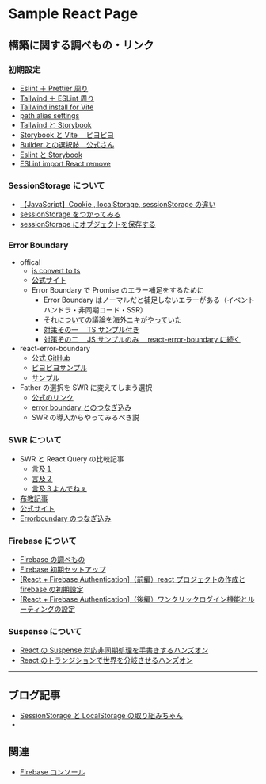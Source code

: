 # Sample React Page

## 構築に関する調べもの・リンク

### 初期設定

- [Eslint ＋ Prettier 周り](https://zenn.dev/longbridge/articles/ae3aa36cf17d73)
- [Tailwind ＋ ESLint 周り](https://zenn.dev/hisho/articles/ef1f12f9888064)
- [Tailwind install for Vite](https://tailwindcss.com/docs/guides/vite)
- [path alias settings](https://chaika.hatenablog.com/entry/2022/05/14/083000)
- [Tailwind と Storybook](https://zenn.dev/ikekyo/articles/react-tailwind-storybook)
- [Storybook と Vite 　ピヨピヨ](https://zenn.dev/longbridge/scraps/20f19ab7586c8b)
- [Builder との選択肢　公式さん](https://storybook.js.org/blog/storybook-for-vite/)
- [Eslint と Storybook](https://github.com/storybookjs/eslint-plugin-storybook#usage)
- [ESLint import React remove](https://zenn.dev/kaikii/articles/7f14be0586128d)

### SessionStorage について

- [【JavaScript】Cookie , localStorage, sessionStorage の違い](https://qiita.com/terufumi1122/items/76bafb9eed7cfc77b798)
- [sessionStorage をつかってみる](https://qiita.com/uralogical/items/ade858ccfa164d164a3b)
- [sessionStorage にオブジェクトを保存する](https://qiita.com/HuntingRathalos/items/2f23d0e7da0d68bc608c)

### Error Boundary

- offical
  - [js convert to ts](https://gist.github.com/esemeniuc/0586ff44995f370064bebf90134948ef)
  - [公式サイト](https://ja.reactjs.org/docs/error-boundaries.html)
  - Error Boundary で Promise のエラー補足をするために
    - Error Boundary はノーマルだと補足しないエラーがある（イベントハンドラ・非同期コード・SSR）
    - [それについての議論を海外ニキがやっていた](https://github.com/facebook/react/issues/11409)
    - [対策その一　 TS サンプル付き](https://www.asobou.co.jp/blog/web/error-boundary)
    - [対策その二　 JS サンプルのみ　 react-error-boundary に続く](https://qiita.com/nuko-suke/items/fdecac831533c3d8bbf0#:~:text=React%20%E3%81%AB%E3%81%AF%20Error%20Boundary,%E8%A1%A8%E7%A4%BA%E3%81%99%E3%82%8B%20React%20%E3%82%B3%E3%83%B3%E3%83%9D%E3%83%BC%E3%83%8D%E3%83%B3%E3%83%88%E3%81%A7%E3%81%99%E3%80%82)
- react-error-boundary
  - [公式 GitHub](https://github.com/bvaughn/react-error-boundary)
  - [ピヨピヨサンプル](https://zenn.dev/longbridge/articles/b7e76b31f993d9)
  - [サンプル](https://zenn.dev/taka_shino/articles/eccce2ee48e17f)
- Father の選択を SWR に変えてしまう選択
  - [公式のリンク](https://swr.vercel.app/ja/docs/error-handling)
  - [error boundary とのつなぎ込み](https://deecode.net/?p=2056)
  - SWR の導入からやってみるべき説

### SWR について

- SWR と React Query の比較記事
  - [言及１](https://zenn.dev/terrierscript/articles/2020-07-28-swr-react-query)
  - [言及２](https://scrapbox.io/fsubal/SWR_vs_React_Query)
  - [言及３よんでねぇ](https://blog.logrocket.com/swr-vs-tanstack-query-react/)
- [布教記事](https://zenn.dev/mast1ff/articles/5b48a87242f9f0)
- [公式サイト](https://swr.vercel.app/ja)
- [Errorboundary のつなぎ込み](https://deecode.net/?p=2056)

### Firebase について

- [Firebase の調べもの](https://yoheiko.com/blog/react%E3%81%A7%E3%81%AE%E3%83%A6%E3%83%BC%E3%82%B6%E3%83%BC%E8%AA%8D%E8%A8%BC%E3%80%90react-firebase-hooks%E3%81%A7%E5%AE%9F%E8%A3%85%E3%80%91/)
- [Firebase 初期セットアップ](https://reffect.co.jp/react/react-firebase-auth)
- [[React + Firebase Authentication]（前編）react プロジェクトの作成と firebase の初期設定](https://tech-lab.sios.jp/archives/31047)
- [[React + Firebase Authentication]（後編）ワンクリックログイン機能とルーティングの設定](https://tech-lab.sios.jp/archives/31117)

### Suspense について

- [React の Suspense 対応非同期処理を手書きするハンズオン](https://zenn.dev/uhyo/books/react-concurrent-handson)
- [React のトランジションで世界を分岐させるハンズオン](https://zenn.dev/uhyo/books/react-concurrent-handson-2)

---

## ブログ記事

- [SessionStorage と LocalStorage の取り組みちゃん](https://tech-lab.sios.jp/archives/32834)
-

## 関連

- [Firebase コンソール](https://console.firebase.google.com/project/sample-react-blog/firestore?hl=ja)
